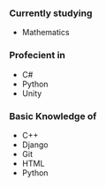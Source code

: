### Currently studying
 - Mathematics

### Profecient in
 - C#
 - Python
 - Unity

### Basic Knowledge of
 - C++
 - Django
 - Git
 - HTML
 - Python
